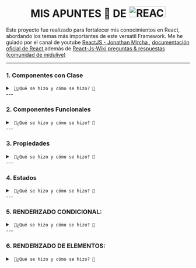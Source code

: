 <div class="container">
    <h1 align="center">MIS APUNTES 📝 DE <img src="https://media3.giphy.com/media/CuIm1Mi2xGhfa5vu2L/giphy.gif" title="REACT" alt="REACT" width="100" height="30" /></h1>
  </div>


  <p>Este proyecto fue realizado para fortalecer mis conocimientos en React, abordando los temas más importantes de este versatil Framework. Me he guiado por el canal de youtube  
  <a href="https://www.youtube.com/playlist?list=PLvq-jIkSeTUZ5XcUw8fJPTBKEHEKPMTKk" target="_blank" rel="noopener noreferrer"> ReactJS - Jonathan Mircha </a>,  
  <a href="https://es.react.dev/" target="_blank" rel="noopener noreferrer"> documentación oficial de React </a> además de <a href="https://www.reactjs.wiki/" target="_blank" rel="noopener noreferrer"> React-Js-Wiki preguntas & respuestas (comunidad de midulive) </a> </p>

---
  <h3>1. Componentes con Clase</h3>
  <details> <summary><code> 🔽¿Qué se hizo y cómo se hizo? 🔽</summary> En esta sección se encuentra un ejemplo de un componente implementado con una clase de JavaScript. Los componentes de clase son una forma antigua de crear componentes en React, y en este ejemplo se muestra el cómo se define y utiliza un componente de esta manera. </code> <br> </br>
  <ol>
    <li>Se importó la biblioteca <code>React</code> y se importaron las imágenes necesarias para su uso en el componente.</li>
    <li>Se definió una función llamada <code>ComponenteDos</code> que representa el componente funcional.</li>
    <li>El componente contiene elementos HTML y texto para proporcionar información sobre los componentes funcionales en React.</li>
    <li>Las imágenes se importaron y se asignaron a variables para su uso posterior en el componente.</li>
    <li>Las imágenes se insertaron en el componente utilizando la etiqueta <code>&lt;img&gt;</code> y se especificó la ruta de la imagen utilizando las variables correspondientes.</li>
    <li>Al final del código, se exportó el componente <code>ComponenteDos</code> utilizando la sintaxis <code>export default ComponenteDos</code>.</li>
  </ol>
</details>
---

  <h3>2. Componentes Funcionales</h3>
  <details>
  <summary><code> 🔻¿Qué se hizo y cómo se hizo? 🔻</summary> En esta sección se presenta un componente implementado como una función de React. Los componentes funcionales son la forma moderna de crear componentes en React y se utilizan ampliamente en el desarrollo actual. El ejemplo muestra cómo se define y utiliza.</code><br> </br>
  <ol>
    <li>Se importó la biblioteca <code>React</code>.</li>
    <li>Se definió un componente funcional llamado <code>Propiedades</code>.</li>
    <li>El componente recibe <code>props</code> como parámetro.</li>
    <li>El componente contiene elementos HTML y texto que utilizan las <code>props</code> para mostrar valores dinámicos.</li>
    <li>Las <code>props</code> se utilizan dentro de las etiquetas <code>{}</code> para insertar los valores dinámicos en el contenido del componente.</li>
    <li>Se utiliza la sintaxis <code>props.propiedad ? "✅" : "✖️"</code> para renderizar un emoji de "✅" o "✖️" dependiendo del valor booleano de la <code>props.boolean</code>.</li>
    <li>Se utilizan métodos de manipulación de arrays, como <code>.join(", ")</code> y <code>.map(props.function)</code>, para mostrar los valores de las <code>props.arr</code> de manera formateada.</li>
    <li>Se accede a los valores de un objeto utilizando la sintaxis <code>props.obj.nombre</code> y <code>props.obj.correo</code>.</li>
    <li>Se utiliza la <code>props.elemento</code> directamente en la escritura literal del elemento.</li>
    <li>Se utiliza la <code>props.componenteReact</code> para mostrar otro componente React dentro de <code>{}</code>.</li>
    <li>Se exporta el componente <code>Propiedades</code> utilizando la sintaxis <code>export default Propiedades</code>.</li>
    <li>Se definen valores predeterminados para las <code>props</code> utilizando <code>Propiedades.defaultProps</code>.</li>
  </ol>
</details>
---
 
  <h3>3. Propiedades</h3>  
  <details>
  <summary><code> 🔻¿Qué se hizo y cómo se hizo? 🔻</summary> Aquí se muestra cómo pasar propiedades o datos a los componentes de React. El componente <code>Propiedades.js</code> demuestra diferentes tipos de propiedades que se pueden utilizar, como cadenas de texto, números, booleanos, arreglos y objetos. Además, se muestra cómo acceder a estas propiedades dentro del componente. </code> <br> </br>
  <ol>
    <li>Importación de la biblioteca <code>React</code>.</li>
    <li>Declaración de una función llamada <code>Propiedades</code> que representa el componente funcional.</li>
    <li>El componente utiliza las <code>props</code> para mostrar valores dinámicos en elementos HTML como <code>&lt;h2&gt;</code>, <code>&lt;p&gt;</code> y <code>&lt;bdo&gt;</code>.</li>
    <li>Se utiliza la sintaxis <code>{props.propiedad}</code> para acceder a los valores de las <code>props</code> y mostrarlos en el contenido del componente.</li>
    <li>Se define la propiedad <code>defaultProps</code> para establecer valores predeterminados para las <code>props</code> en caso de que no se proporcionen al componente.</li>
    <li>Se exporta el componente <code>Propiedades</code> utilizando la sintaxis <code>export default Propiedades</code>.</li>
  </ol>
</details>
--- 

  <h3>4. Estados</h3>
<details>
  <summary>
    <code> 🔻¿Qué se hizo y cómo se hizo? 🔻</summary> En esta sección se explora el concepto de estados en React. El componente <code>Estado.js</code> muestra cómo se puede utilizar el estado en un componente de React para almacenar y manejar datos que pueden cambiar a lo largo del tiempo. También se demuestra cómo actualizar el estado y reflejar los cambios en la interfaz de usuario. </code> <br> </br>
  <ol>
    <li>Se importa la biblioteca React y el módulo Component desde React.</li>
    <li>Se define la clase "<code>Estado</code>" que extiende la clase "<code>Component</code>" de React.</li>
    <li>Se implementa el constructor de la clase donde se inicializa el estado con la propiedad "<code>contador</code>" y el valor de 0.</li>
    <li>Se define el método "<code>render</code>" que devuelve el contenido del componente utilizando JSX.</li>
    <li>Se muestra información sobre los estados en React, incluyendo su inmutabilidad, la necesidad de utilizar "<code>setState</code>" para modificarlos y su naturaleza asíncrona.</li>
    <li>Se menciona que para este módulo se utiliza un componente de clase, pero se indica que una forma menos "verbosa" de utilizar estados es mediante componentes funcionales y los hooks de React.</li>
    <li>Se muestra el valor del estado "<code>contador</code>" en un párrafo utilizando "<code>{this.state.contador}</code>".</li>
    <li>Se comenta el código que utiliza "<code>setInterval</code>" para incrementar el valor del contador cada segundo debido a que genera un error en este contexto de componente de clase.</li>
    <li>Se exporta el componente "<code>Estado</code>" para poder ser utilizado en otros archivos de la aplicación.</li>
  </ol>
</details>
 ---
   
  <h3>5. RENDERIZADO CONDICIONAL: </h3>
<details>
  <summary>
    <code> 🔻¿Qué se hizo y cómo se hizo? 🔻  </summary> Esta sección muestra cómo renderizar componentes de forma condicional en React. El <code> conditional render </code> se refiere a la capacidad de mostrar o renderizar diferentes elementos o componentes en función de una condición determinada. </code> <br> </br>
  <ul>
    <li>Se importa la biblioteca React y se importan los componentes "<code>LoggIn</code>" y "<code>LogOut</code>".</li>
    <li>Se define el componente "<code>LoggIn</code>" que muestra un mensaje de inicio de sesión.</li>
    <li>Se define el componente "<code>LogOut</code>" que muestra un mensaje de cierre de sesión.</li>
    <li>Se exporta el componente "<code>RenderizadoCondicional</code>" que es una clase de React que extiende la clase "<code>Component</code>".</li>
    <li>En el constructor de la clase, se inicializa el estado con una propiedad llamada "<code>sesion</code>" con el valor inicial de "<code>true</code>".</li>
    <li>Se define el método "<code>handleChange</code>" que se ejecuta cuando se cambia el valor del input y actualiza el estado "<code>sesion</code>" según el valor ingresado.</li>
    <li>En el método "<code>render</code>", se utiliza una expresión ternaria para renderizar el componente "<code>LoggIn</code>" o "<code>LogOut</code>" dependiendo del valor del estado "<code>sesion</code>".</li>
    <li>Se muestra un input de texto donde se puede introducir "<code>true</code>" o "<code>false</code>" para cambiar el estado "<code>sesion</code>" y ver el renderizado condicional en acción.</li>
  </ul>
</details>
---

  <h3>6. RENDERIZADO DE ELEMENTOS:  </h3>
<details>
  <summary>
    <code> 🔻¿Qué se hizo y cómo se hizo? 🔻  </summary> proceso mediante el cual se representan y muestran en la interfaz de usuario los elementos o componentes de React. </code> <br> </br>
     <ul>
    <li>Se crea un archivo JSON llamado <code>Data.json</code> que contiene datos de pacientes de psicología. Este archivo simula una estructura de datos con información relevante sobre los pacientes, como nombre, diagnóstico, gravedad y tipo de intervención.</li>
    <li>Se importa el módulo <code>Data.json</code> en el archivo de código.</li>
    <li>Se define el componente funcional <code>ElementoLista</code> que recibe las propiedades y muestra los datos recibidos en elementos de presentación.</li>
    <li>Se define el componente de clase <code>RenderizadoElementos</code> que extiende la clase Component de React.</li>
    <li>Dentro del componente <code>RenderizadoElementos</code>, se implementa el método <code>render()</code> que devuelve el contenido JSX que será renderizado en la interfaz de usuario.</li>
    <li>Se utiliza el archivo JSON importado para acceder a la propiedad <code>ejemplos</code>, que contiene los datos simulados de los pacientes de psicología.</li>
    <li>Se utiliza el método <code>map</code> en la propiedad <code>ejemplos</code> del objeto importado para iterar sobre los elementos del arreglo.</li>
    <li>Dentro de cada iteración, se instancia el componente <code>ElementoLista</code>, pasándole las propiedades del elemento actual y una clave única utilizando la propiedad <code>key</code>. Esto permitirá renderizar múltiples elementos <code>ElementoLista</code> con los datos simulados de los pacientes.</li>
  </ul>
---

<h3>7. EVENTOS </h3>
<details>
  <summary>
    <code> 🔻¿Qué se hizo y cómo se hizo? 🔻</summary> Los eventos son acciones o interacciones que ocurren en los elementos de la interfaz de usuario, como hacer clic en un botón, escribir en un campo de texto o desplazarse por una lista. Los eventos en React son muy similares a los eventos en HTML y JavaScript, pero tienen algunas diferencias y características específicas de React. <br />
    En React, los eventos son objetos que se pasan como parámetros a las funciones de controlador de eventos. Estos objetos contienen información sobre el evento que ocurrió, como el tipo de evento, el elemento objetivo y los datos relevantes asociados. Al definir funciones de controlador de eventos en los componentes de React, podemos responder a las acciones del usuario y actualizar el estado del componente o realizar otras operaciones. <br /> <br />
    Algunos ejemplos de eventos en React incluyen: a) onClick, b) onChange, c) onSubmit, d) onMouseOver, o e) onKeyDown </code> <br /> <br />
<ol>
  <li>Se importa <code>React</code> y <code>Component</code> desde el paquete "react".</li>
  <li>Se define la clase de componente <code>EventosesES6</code> que hereda de <code>Component</code>.</li>
  <li>En el constructor de <code>EventosesES6</code>, se inicializa el estado del componente con un contador y un campo de texto vacío.</li>
  <li>Los métodos <code>sumar</code>, <code>restar</code> y <code>handleChange</code> se enlazan con el contexto <code>this</code> utilizando <code>bind</code>.</li>
  <li>En el método <code>render()</code>, se devuelve el JSX que se va a renderizar en el DOM.</li>
  <li>Se asignan eventos a los botones y al input utilizando los atributos <code>onClick</code> y <code>onChange</code>. Estos eventos están asociados a los métodos correspondientes: <code>restar</code>, <code>sumar</code> y <code>handleChange</code>.</li>
  <li>Los métodos <code>sumar</code>, <code>restar</code> y <code>handleChange</code> actualizan el estado del componente utilizando <code>setState</code>.</li>
  <li>Se define la clase de componente <code>EventosesES7</code> que también hereda de <code>Component</code>.</li>
  <li>En lugar de utilizar un constructor, se utiliza la sintaxis de inicialización de estado de clase para definir el estado del componente.</li>
  <li>Los métodos <code>multiplicar</code> y <code>dividir</code> se definen utilizando arrow functions. Estos métodos actualizan el estado del componente mediante <code>setState</code>.</li>
  <li>En el método <code>render()</code> de <code>EventosesES7</code>, se devuelve el JSX correspondiente.</li>
  <li>Se define el componente funcional <code>Boton</code>, que recibe <code>myOnClick</code> como una prop y muestra un botón.</li>
  <li>Se define la clase de componente <code>MasSobreEventos</code>.</li>
  <li>El método <code>handleClick</code> se define para mostrar un mensaje en la consola cuando se produce un evento.</li>
  <li>En el método <code>render()</code> de <code>MasSobreEventos</code>, se devuelve el JSX correspondiente.</li>
  <li>Se utiliza el evento <code>onClick</code> en un botón para llamar a <code>handleClick</code> con un mensaje como parámetro.</li>
  <li>También se utiliza el componente <code>Boton</code>, pasando <code>handleClick</code> como prop <code>myOnClick</code>.</li>
</ol>
---

<h3>8.</h3>
<details>
  <summary>
    <code> 🔻¿Qué se hizo y cómo se hizo? 🔻  </summary> 
     </code> <br> </br>    
---

<h3>9.</h3>
<details>
  <summary>
    <code> 🔻¿Qué se hizo y cómo se hizo? 🔻  </summary> 
     </code> <br> </br>    
---

<h3>10.</h3>
<details>
  <summary>
    <code> 🔻¿Qué se hizo y cómo se hizo? 🔻  </summary> 
     </code> <br> </br>    
---

<h3>11.</h3>
<details>
  <summary>
    <code> 🔻¿Qué se hizo y cómo se hizo? 🔻  </summary> 
     </code> <br> </br>    
---

<h3>12.</h3>
<details>
  <summary>
    <code> 🔻¿Qué se hizo y cómo se hizo? 🔻  </summary> 
     </code> <br> </br>    
---

<h3>13.</h3>
<details>
  <summary>
    <code> 🔻¿Qué se hizo y cómo se hizo? 🔻  </summary> 
     </code> <br> </br>    
---

<h3>14.</h3>
<details>
  <summary>
    <code> 🔻¿Qué se hizo y cómo se hizo? 🔻  </summary> 
     </code> <br> </br>    
---

<h3>15.</h3>
<details>
  <summary>
    <code> 🔻¿Qué se hizo y cómo se hizo? 🔻  </summary> 
     </code> <br> </br>    
---

<hr></hr>
   <div align="right">
<p align="right"> Made with &#128153; plenty of blue love that comes from 👉🏽 <img src="https://media3.giphy.com/media/fihL7vZxPq5kwB89mH/200.gif" title="REACT" alt="REACT" width="40" height="40"/>   </p> 
  <em><sup> <a href="https://github.com/devpsicoamgg/devpsicoamgg/blob/main/copyright">Copyright &#169 devpsicoamgg</a> </sup></em>
  <br>
  <em><a href="https://www.mozilla.org/en-US/about/manifesto/">Manifesto MDN</a></em>
</div>
</body>
